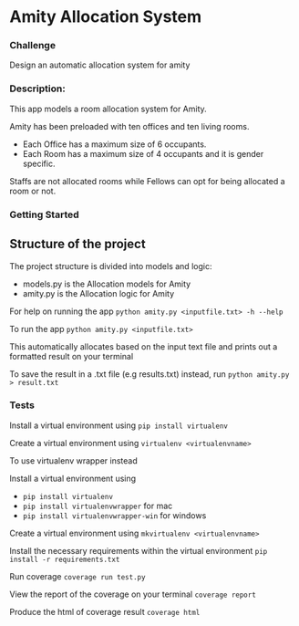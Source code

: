 # Amity Allocation System

### Challenge
Design an automatic allocation system for amity 

### Description:
This app models a room allocation system for Amity.

Amity has been preloaded with ten offices and ten living rooms.
* Each Office has a maximum size of 6 occupants.
* Each Room has a maximum size of 4 occupants and it is gender specific.

Staffs are not allocated rooms while Fellows can opt for being allocated a room or not.

### Getting Started
## Structure of the project
The project structure is divided into models and logic:
* models.py is the Allocation models for Amity
* amity.py is the Allocation logic for Amity 

For help on running the app
`python amity.py <inputfile.txt> -h --help` 

To run the app
`python amity.py <inputfile.txt>` 

This automatically allocates based on the input text file and prints out a formatted result on your terminal

To save the result in a .txt file (e.g results.txt) instead, run
`python amity.py > result.txt`

### Tests
Install a virtual environment using
`pip install virtualenv`

Create a virtual environment using
`virtualenv <virtualenvname>`

To use virtualenv wrapper instead

Install a virtual environment using 
* `pip install virtualenv`
* `pip install virtualenvwrapper` for mac
* `pip install virtualenvwrapper-win` for windows

Create a virtual environment using
`mkvirtualenv <virtualenvname>`

Install the necessary requirements within the virtual environment
`pip install -r requirements.txt`

Run coverage
`coverage run test.py`

View the report of the coverage on your terminal
`coverage report`

Produce the html of coverage result
`coverage html`
